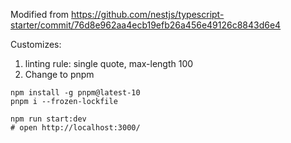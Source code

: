 Modified from https://github.com/nestjs/typescript-starter/commit/76d8e962aa4ecb19efb26a456e49126c8843d6e4

Customizes:

1. linting rule: single quote, max-length 100
2. Change to pnpm



```
npm install -g pnpm@latest-10
pnpm i --frozen-lockfile

npm run start:dev
# open http://localhost:3000/
```

